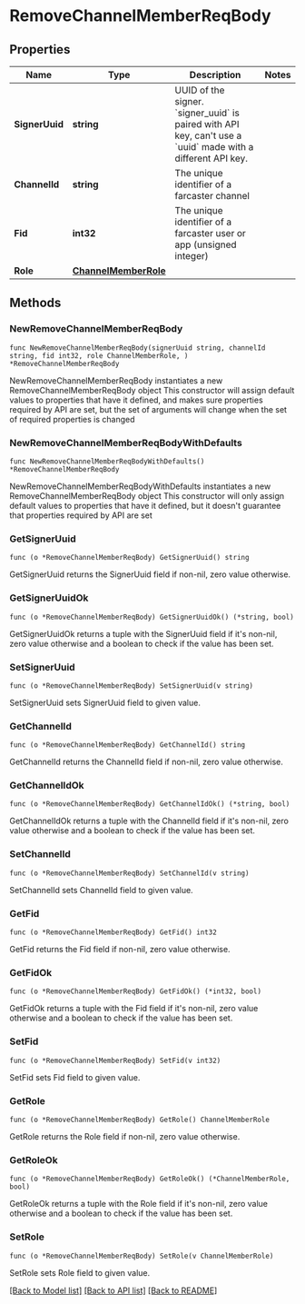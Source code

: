# RemoveChannelMemberReqBody

## Properties

Name | Type | Description | Notes
------------ | ------------- | ------------- | -------------
**SignerUuid** | **string** | UUID of the signer. &#x60;signer_uuid&#x60; is paired with API key, can&#39;t use a &#x60;uuid&#x60; made with a different API key. | 
**ChannelId** | **string** | The unique identifier of a farcaster channel | 
**Fid** | **int32** | The unique identifier of a farcaster user or app (unsigned integer) | 
**Role** | [**ChannelMemberRole**](ChannelMemberRole.md) |  | 

## Methods

### NewRemoveChannelMemberReqBody

`func NewRemoveChannelMemberReqBody(signerUuid string, channelId string, fid int32, role ChannelMemberRole, ) *RemoveChannelMemberReqBody`

NewRemoveChannelMemberReqBody instantiates a new RemoveChannelMemberReqBody object
This constructor will assign default values to properties that have it defined,
and makes sure properties required by API are set, but the set of arguments
will change when the set of required properties is changed

### NewRemoveChannelMemberReqBodyWithDefaults

`func NewRemoveChannelMemberReqBodyWithDefaults() *RemoveChannelMemberReqBody`

NewRemoveChannelMemberReqBodyWithDefaults instantiates a new RemoveChannelMemberReqBody object
This constructor will only assign default values to properties that have it defined,
but it doesn't guarantee that properties required by API are set

### GetSignerUuid

`func (o *RemoveChannelMemberReqBody) GetSignerUuid() string`

GetSignerUuid returns the SignerUuid field if non-nil, zero value otherwise.

### GetSignerUuidOk

`func (o *RemoveChannelMemberReqBody) GetSignerUuidOk() (*string, bool)`

GetSignerUuidOk returns a tuple with the SignerUuid field if it's non-nil, zero value otherwise
and a boolean to check if the value has been set.

### SetSignerUuid

`func (o *RemoveChannelMemberReqBody) SetSignerUuid(v string)`

SetSignerUuid sets SignerUuid field to given value.


### GetChannelId

`func (o *RemoveChannelMemberReqBody) GetChannelId() string`

GetChannelId returns the ChannelId field if non-nil, zero value otherwise.

### GetChannelIdOk

`func (o *RemoveChannelMemberReqBody) GetChannelIdOk() (*string, bool)`

GetChannelIdOk returns a tuple with the ChannelId field if it's non-nil, zero value otherwise
and a boolean to check if the value has been set.

### SetChannelId

`func (o *RemoveChannelMemberReqBody) SetChannelId(v string)`

SetChannelId sets ChannelId field to given value.


### GetFid

`func (o *RemoveChannelMemberReqBody) GetFid() int32`

GetFid returns the Fid field if non-nil, zero value otherwise.

### GetFidOk

`func (o *RemoveChannelMemberReqBody) GetFidOk() (*int32, bool)`

GetFidOk returns a tuple with the Fid field if it's non-nil, zero value otherwise
and a boolean to check if the value has been set.

### SetFid

`func (o *RemoveChannelMemberReqBody) SetFid(v int32)`

SetFid sets Fid field to given value.


### GetRole

`func (o *RemoveChannelMemberReqBody) GetRole() ChannelMemberRole`

GetRole returns the Role field if non-nil, zero value otherwise.

### GetRoleOk

`func (o *RemoveChannelMemberReqBody) GetRoleOk() (*ChannelMemberRole, bool)`

GetRoleOk returns a tuple with the Role field if it's non-nil, zero value otherwise
and a boolean to check if the value has been set.

### SetRole

`func (o *RemoveChannelMemberReqBody) SetRole(v ChannelMemberRole)`

SetRole sets Role field to given value.



[[Back to Model list]](../README.md#documentation-for-models) [[Back to API list]](../README.md#documentation-for-api-endpoints) [[Back to README]](../README.md)


